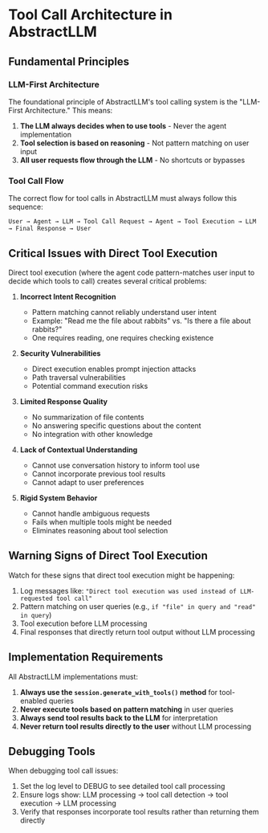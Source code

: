 # Tool Call Architecture in AbstractLLM

## Fundamental Principles

### LLM-First Architecture

The foundational principle of AbstractLLM's tool calling system is the "LLM-First Architecture." This means:

1. **The LLM always decides when to use tools** - Never the agent implementation
2. **Tool selection is based on reasoning** - Not pattern matching on user input
3. **All user requests flow through the LLM** - No shortcuts or bypasses

### Tool Call Flow

The correct flow for tool calls in AbstractLLM must always follow this sequence:

```
User → Agent → LLM → Tool Call Request → Agent → Tool Execution → LLM → Final Response → User
```

## Critical Issues with Direct Tool Execution

Direct tool execution (where the agent code pattern-matches user input to decide which tools to call) creates several critical problems:

1. **Incorrect Intent Recognition**
   - Pattern matching cannot reliably understand user intent
   - Example: "Read me the file about rabbits" vs. "Is there a file about rabbits?"
   - One requires reading, one requires checking existence

2. **Security Vulnerabilities**
   - Direct execution enables prompt injection attacks
   - Path traversal vulnerabilities
   - Potential command execution risks

3. **Limited Response Quality**
   - No summarization of file contents
   - No answering specific questions about the content
   - No integration with other knowledge

4. **Lack of Contextual Understanding**
   - Cannot use conversation history to inform tool use
   - Cannot incorporate previous tool results
   - Cannot adapt to user preferences

5. **Rigid System Behavior**
   - Cannot handle ambiguous requests
   - Fails when multiple tools might be needed
   - Eliminates reasoning about tool selection

## Warning Signs of Direct Tool Execution

Watch for these signs that direct tool execution might be happening:

1. Log messages like: `"Direct tool execution was used instead of LLM-requested tool call"`
2. Pattern matching on user queries (e.g., `if "file" in query and "read" in query`)
3. Tool execution before LLM processing
4. Final responses that directly return tool output without LLM processing

## Implementation Requirements

All AbstractLLM implementations must:

1. **Always use the `session.generate_with_tools()` method** for tool-enabled queries
2. **Never execute tools based on pattern matching** in user queries
3. **Always send tool results back to the LLM** for interpretation
4. **Never return tool results directly to the user** without LLM processing

## Debugging Tools

When debugging tool call issues:

1. Set the log level to DEBUG to see detailed tool call processing
2. Ensure logs show: LLM processing → tool call detection → tool execution → LLM processing
3. Verify that responses incorporate tool results rather than returning them directly 